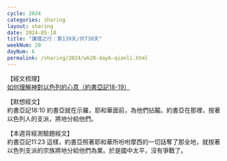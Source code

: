 ```yaml
---
cycle: 2024
categories: sharing
layout: sharing
date: 2024-05-18
title: "謙理之行：第139天/共730天"
weekNum: 20
dayNum: 6
permalink: /sharing/2024/wk20-day6-qianli.html
---
```


【經文梳理】  
<a href="https://youtu.be/gq4PyzXQ9eg" target="_blank">如何理解神對以色列的心意（約書亞記18-19）</a>

【默想經文】  
約書亞記18:10 約書亞就在示羅，耶和華面前，為他們拈鬮。約書亞在那裡，按著以色列人的支派，將地分給他們。

【本週背經測驗題經文】  
約書亞記11:23 這樣，約書亞照著耶和華所吩咐摩西的一切話奪了那全地，就按著以色列支派的宗族將地分給他們為業。於是國中太平，沒有爭戰了。
